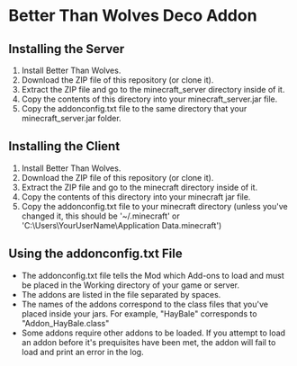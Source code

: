 # Better Than Wolves Deco Addon

## Installing the Server
1. Install Better Than Wolves.
2. Download the ZIP file of this repository (or clone it).
3. Extract the ZIP file and go to the minecraft_server directory inside of it.
4. Copy the contents of this directory into your minecraft_server.jar file.
5. Copy the addonconfig.txt file to the same directory that your minecraft_server.jar folder.

## Installing the Client
1. Install Better Than Wolves.
2. Download the ZIP file of this repository (or clone it).
3. Extract the ZIP file and go to the minecraft directory inside of it.
4. Copy the contents of this directory into your minecraft jar file.
5. Copy the addonconfig.txt file to your minecraft directory (unless you've changed it, this should be '~/.minecraft' or 'C:\Users\YourUserName\Application Data\.minecraft')

## Using the addonconfig.txt File
* The addonconfig.txt file tells the Mod which Add-ons to load and must be placed in the Working directory of your game or server.
* The addons are listed in the file separated by spaces.
* The names of the addons correspond to the class files that you've placed inside your jars.  For example, "HayBale" corresponds to "Addon_HayBale.class"
* Some addons require other addons to be loaded.  If you attempt to load an addon before it's prequisites have been met, the addon will fail to load and print an error in the log.
